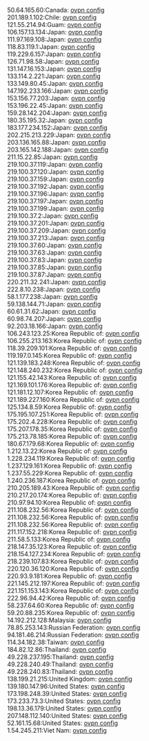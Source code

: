 50.64.165.60:Canada: [ovpn config](vpn/50_64_165_60.ovpn)  
201.189.1.102:Chile: [ovpn config](vpn/201_189_1_102.ovpn)  
121.55.214.94:Guam: [ovpn config](vpn/121_55_214_94.ovpn)  
106.157.13.134:Japan: [ovpn config](vpn/106_157_13_134.ovpn)  
111.97.169.108:Japan: [ovpn config](vpn/111_97_169_108.ovpn)  
118.83.119.1:Japan: [ovpn config](vpn/118_83_119_1.ovpn)  
119.229.6.157:Japan: [ovpn config](vpn/119_229_6_157.ovpn)  
126.71.98.58:Japan: [ovpn config](vpn/126_71_98_58.ovpn)  
131.147.16.153:Japan: [ovpn config](vpn/131_147_16_153.ovpn)  
133.114.2.221:Japan: [ovpn config](vpn/133_114_2_221.ovpn)  
133.149.80.45:Japan: [ovpn config](vpn/133_149_80_45.ovpn)  
147.192.233.166:Japan: [ovpn config](vpn/147_192_233_166.ovpn)  
153.156.77.203:Japan: [ovpn config](vpn/153_156_77_203.ovpn)  
153.196.22.45:Japan: [ovpn config](vpn/153_196_22_45.ovpn)  
159.28.142.204:Japan: [ovpn config](vpn/159_28_142_204.ovpn)  
180.35.195.32:Japan: [ovpn config](vpn/180_35_195_32.ovpn)  
183.177.234.152:Japan: [ovpn config](vpn/183_177_234_152.ovpn)  
202.215.213.229:Japan: [ovpn config](vpn/202_215_213_229.ovpn)  
203.136.165.88:Japan: [ovpn config](vpn/203_136_165_88.ovpn)  
203.165.142.188:Japan: [ovpn config](vpn/203_165_142_188.ovpn)  
211.15.22.85:Japan: [ovpn config](vpn/211_15_22_85.ovpn)  
219.100.37.119:Japan: [ovpn config](vpn/219_100_37_119.ovpn)  
219.100.37.120:Japan: [ovpn config](vpn/219_100_37_120.ovpn)  
219.100.37.159:Japan: [ovpn config](vpn/219_100_37_159.ovpn)  
219.100.37.192:Japan: [ovpn config](vpn/219_100_37_192.ovpn)  
219.100.37.196:Japan: [ovpn config](vpn/219_100_37_196.ovpn)  
219.100.37.197:Japan: [ovpn config](vpn/219_100_37_197.ovpn)  
219.100.37.199:Japan: [ovpn config](vpn/219_100_37_199.ovpn)  
219.100.37.2:Japan: [ovpn config](vpn/219_100_37_2.ovpn)  
219.100.37.201:Japan: [ovpn config](vpn/219_100_37_201.ovpn)  
219.100.37.209:Japan: [ovpn config](vpn/219_100_37_209.ovpn)  
219.100.37.213:Japan: [ovpn config](vpn/219_100_37_213.ovpn)  
219.100.37.60:Japan: [ovpn config](vpn/219_100_37_60.ovpn)  
219.100.37.63:Japan: [ovpn config](vpn/219_100_37_63.ovpn)  
219.100.37.83:Japan: [ovpn config](vpn/219_100_37_83.ovpn)  
219.100.37.85:Japan: [ovpn config](vpn/219_100_37_85.ovpn)  
219.100.37.87:Japan: [ovpn config](vpn/219_100_37_87.ovpn)  
220.211.32.241:Japan: [ovpn config](vpn/220_211_32_241.ovpn)  
222.8.10.238:Japan: [ovpn config](vpn/222_8_10_238.ovpn)  
58.1.177.238:Japan: [ovpn config](vpn/58_1_177_238.ovpn)  
59.138.144.71:Japan: [ovpn config](vpn/59_138_144_71.ovpn)  
60.61.31.62:Japan: [ovpn config](vpn/60_61_31_62.ovpn)  
60.98.74.207:Japan: [ovpn config](vpn/60_98_74_207.ovpn)  
92.203.18.166:Japan: [ovpn config](vpn/92_203_18_166.ovpn)  
106.243.123.25:Korea Republic of: [ovpn config](vpn/106_243_123_25.ovpn)  
106.255.213.163:Korea Republic of: [ovpn config](vpn/106_255_213_163.ovpn)  
118.39.209.101:Korea Republic of: [ovpn config](vpn/118_39_209_101.ovpn)  
119.197.0.145:Korea Republic of: [ovpn config](vpn/119_197_0_145.ovpn)  
121.139.183.248:Korea Republic of: [ovpn config](vpn/121_139_183_248.ovpn)  
121.148.240.232:Korea Republic of: [ovpn config](vpn/121_148_240_232.ovpn)  
121.155.42.143:Korea Republic of: [ovpn config](vpn/121_155_42_143.ovpn)  
121.169.101.176:Korea Republic of: [ovpn config](vpn/121_169_101_176.ovpn)  
121.181.12.107:Korea Republic of: [ovpn config](vpn/121_181_12_107.ovpn)  
121.189.227.160:Korea Republic of: [ovpn config](vpn/121_189_227_160.ovpn)  
125.134.8.59:Korea Republic of: [ovpn config](vpn/125_134_8_59.ovpn)  
175.195.107.251:Korea Republic of: [ovpn config](vpn/175_195_107_251.ovpn)  
175.202.4.228:Korea Republic of: [ovpn config](vpn/175_202_4_228.ovpn)  
175.207.178.35:Korea Republic of: [ovpn config](vpn/175_207_178_35.ovpn)  
175.213.78.185:Korea Republic of: [ovpn config](vpn/175_213_78_185.ovpn)  
180.67.179.68:Korea Republic of: [ovpn config](vpn/180_67_179_68.ovpn)  
1.212.13.22:Korea Republic of: [ovpn config](vpn/1_212_13_22.ovpn)  
1.228.234.119:Korea Republic of: [ovpn config](vpn/1_228_234_119.ovpn)  
1.237.129.161:Korea Republic of: [ovpn config](vpn/1_237_129_161.ovpn)  
1.237.55.229:Korea Republic of: [ovpn config](vpn/1_237_55_229.ovpn)  
1.240.236.187:Korea Republic of: [ovpn config](vpn/1_240_236_187.ovpn)  
210.205.189.43:Korea Republic of: [ovpn config](vpn/210_205_189_43.ovpn)  
210.217.20.174:Korea Republic of: [ovpn config](vpn/210_217_20_174.ovpn)  
210.97.94.10:Korea Republic of: [ovpn config](vpn/210_97_94_10.ovpn)  
211.108.232.56:Korea Republic of: [ovpn config](vpn/211_108_232_56.ovpn)  
211.108.232.56:Korea Republic of: [ovpn config](vpn/211_108_232_56.ovpn)  
211.108.232.56:Korea Republic of: [ovpn config](vpn/211_108_232_56.ovpn)  
211.117.152.218:Korea Republic of: [ovpn config](vpn/211_117_152_218.ovpn)  
211.58.5.133:Korea Republic of: [ovpn config](vpn/211_58_5_133.ovpn)  
218.147.35.123:Korea Republic of: [ovpn config](vpn/218_147_35_123.ovpn)  
218.154.127.234:Korea Republic of: [ovpn config](vpn/218_154_127_234.ovpn)  
218.239.107.83:Korea Republic of: [ovpn config](vpn/218_239_107_83.ovpn)  
220.120.36.120:Korea Republic of: [ovpn config](vpn/220_120_36_120.ovpn)  
220.93.9.181:Korea Republic of: [ovpn config](vpn/220_93_9_181.ovpn)  
221.145.212.197:Korea Republic of: [ovpn config](vpn/221_145_212_197.ovpn)  
221.151.153.143:Korea Republic of: [ovpn config](vpn/221_151_153_143.ovpn)  
222.96.94.42:Korea Republic of: [ovpn config](vpn/222_96_94_42.ovpn)  
58.237.64.60:Korea Republic of: [ovpn config](vpn/58_237_64_60.ovpn)  
59.20.88.235:Korea Republic of: [ovpn config](vpn/59_20_88_235.ovpn)  
14.192.212.128:Malaysia: [ovpn config](vpn/14_192_212_128.ovpn)  
78.85.253.143:Russian Federation: [ovpn config](vpn/78_85_253_143.ovpn)  
94.181.46.214:Russian Federation: [ovpn config](vpn/94_181_46_214.ovpn)  
114.34.182.38:Taiwan: [ovpn config](vpn/114_34_182_38.ovpn)  
184.82.12.86:Thailand: [ovpn config](vpn/184_82_12_86.ovpn)  
49.228.237.195:Thailand: [ovpn config](vpn/49_228_237_195.ovpn)  
49.228.240.49:Thailand: [ovpn config](vpn/49_228_240_49.ovpn)  
49.228.240.83:Thailand: [ovpn config](vpn/49_228_240_83.ovpn)  
138.199.21.215:United Kingdom: [ovpn config](vpn/138_199_21_215.ovpn)  
139.180.147.96:United States: [ovpn config](vpn/139_180_147_96.ovpn)  
173.198.248.39:United States: [ovpn config](vpn/173_198_248_39.ovpn)  
173.233.73.3:United States: [ovpn config](vpn/173_233_73_3.ovpn)  
198.13.36.179:United States: [ovpn config](vpn/198_13_36_179.ovpn)  
207.148.112.140:United States: [ovpn config](vpn/207_148_112_140.ovpn)  
52.161.15.68:United States: [ovpn config](vpn/52_161_15_68.ovpn)  
1.54.245.211:Viet Nam: [ovpn config](vpn/1_54_245_211.ovpn)  
